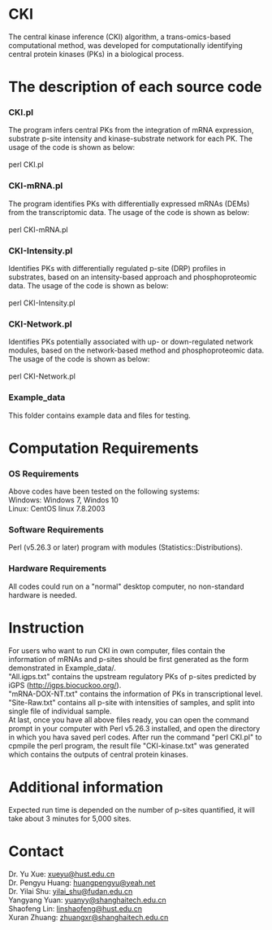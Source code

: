 # CKI
The central kinase inference (CKI) algorithm, a trans-omics-based computational method, was developed for computationally identifying central protein kinases (PKs) in a biological process.
<br>

# The description of each source code
### CKI.pl
The program infers central PKs from the integration of mRNA expression, substrate p-site intensity and kinase-substrate network for each PK. The usage of the code is shown as below: <br><br>
perl CKI.pl
<br>

### CKI-mRNA.pl
The program identifies PKs with differentially expressed mRNAs (DEMs) from the transcriptomic data. The usage of the code is shown as below: <br><br>
perl CKI-mRNA.pl
<br>

### CKI-Intensity.pl
Identifies PKs with differentially regulated p-site (DRP) profiles in substrates, based on an intensity-based approach and phosphoproteomic data. The usage of the code is shown as below: <br><br>
perl CKI-Intensity.pl
<br>

### CKI-Network.pl
Identifies PKs potentially associated with up- or down-regulated network modules, based on the network-based method and phosphoproteomic data. The usage of the code is shown as below: <br><br>
perl CKI-Network.pl
<br>

### Example_data
This folder contains example data and files for testing. 

# Computation Requirements
### OS Requirements
Above codes have been tested on the following systems: <br>
Windows: Windows 7, Windos 10<br>
Linux: CentOS linux 7.8.2003

### Software Requirements
Perl (v5.26.3 or later) program with modules (Statistics::Distributions).

### Hardware Requirements
All codes could run on a "normal" desktop computer, no non-standard hardware is needed.<br>

# Instruction
For users who want to run CKI in own computer, files contain the information of mRNAs and p-sites should be first generated as the form demonstrated in Example_data/.<br>
"All.igps.txt" contains the upstream regulatory PKs of p-sites predicted by iGPS (http://igps.biocuckoo.org/). <br>
"mRNA-DOX-NT.txt" contains the information of PKs in transcriptional level. <br>
"Site-Raw.txt" contains all p-site with intensities of samples, and split into single file of individual sample.<br>
At last, once you have all above files ready, you can open the command prompt in your computer with Perl v5.26.3 installed, and open the directory in which you hava saved perl codes. After run the command "perl CKI.pl" to cpmpile the perl program, the result file "CKI-kinase.txt" was generated which contains the outputs of central protein kinases.

# Additional information
Expected run time is depended on the number of p-sites quantified, it will take about 3 minutes for 5,000 sites.

# Contact
Dr. Yu Xue: xueyu@hust.edu.cn<br>
Dr. Pengyu Huang: huangpengyu@yeah.net<br>
Dr. Yilai Shu: yilai_shu@fudan.edu.cn<br>
Yangyang Yuan: yuanyy@shanghaitech.edu.cn<br>
Shaofeng Lin: linshaofeng@hust.edu.cn<br>
Xuran Zhuang: zhuangxr@shanghaitech.edu.cn
